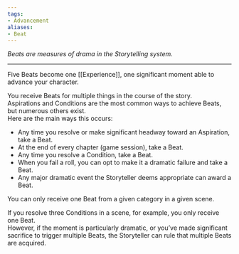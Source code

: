 ```yaml
---
tags:
- Advancement
aliases:
- Beat
---
```


_Beats are measures of drama in the Storytelling system._

---

Five Beats become one [[Experience]], one significant moment able to advance your character.

You receive Beats for multiple things in the course of the story.\
Aspirations and Conditions are the most common ways to achieve Beats, but numerous others exist.\
Here are the main ways this occurs:
- Any time you resolve or make significant headway toward an Aspiration, take a Beat.
- At the end of every chapter (game session), take a Beat.
- Any time you resolve a Condition, take a Beat.
- When you fail a roll, you can opt to make it a dramatic failure and take a Beat. 
- Any major dramatic event the Storyteller deems appropriate can award a Beat.

You can only receive one Beat from a given category in a given scene.

If you resolve three Conditions in a scene, for example, you only receive one Beat.\
However, if the moment is particularly dramatic, or you’ve made significant sacrifice to trigger multiple Beats, the Storyteller can rule that multiple Beats are acquired.